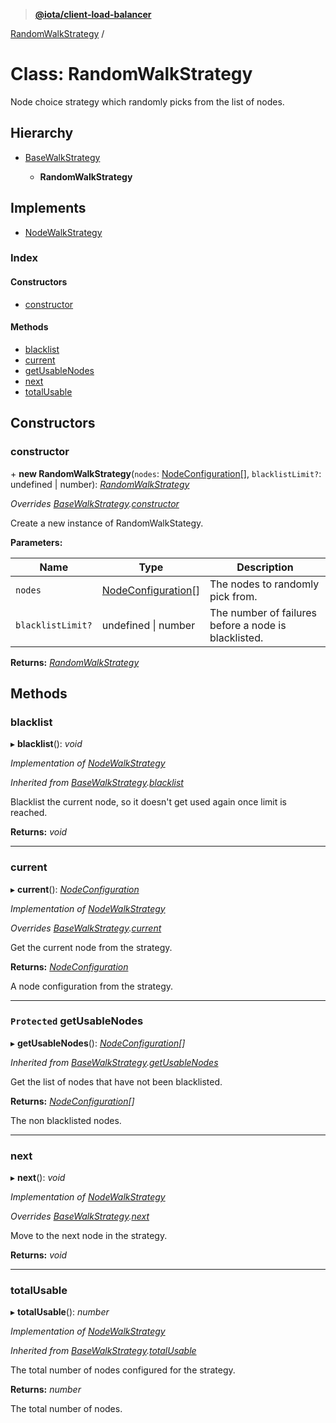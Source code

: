 > **[@iota/client-load-balancer](../README.md)**

[RandomWalkStrategy](randomwalkstrategy.md) /

# Class: RandomWalkStrategy

Node choice strategy which randomly picks from the list of nodes.

## Hierarchy

* [BaseWalkStrategy](basewalkstrategy.md)

  * **RandomWalkStrategy**

## Implements

* [NodeWalkStrategy](../interfaces/nodewalkstrategy.md)

### Index

#### Constructors

* [constructor](randomwalkstrategy.md#constructor)

#### Methods

* [blacklist](randomwalkstrategy.md#blacklist)
* [current](randomwalkstrategy.md#current)
* [getUsableNodes](randomwalkstrategy.md#protected-getusablenodes)
* [next](randomwalkstrategy.md#next)
* [totalUsable](randomwalkstrategy.md#totalusable)

## Constructors

###  constructor

\+ **new RandomWalkStrategy**(`nodes`: [NodeConfiguration](nodeconfiguration.md)[], `blacklistLimit?`: undefined | number): *[RandomWalkStrategy](randomwalkstrategy.md)*

*Overrides [BaseWalkStrategy](basewalkstrategy.md).[constructor](basewalkstrategy.md#constructor)*

Create a new instance of RandomWalkStategy.

**Parameters:**

Name | Type | Description |
------ | ------ | ------ |
`nodes` | [NodeConfiguration](nodeconfiguration.md)[] | The nodes to randomly pick from. |
`blacklistLimit?` | undefined \| number | The number of failures before a node is blacklisted.  |

**Returns:** *[RandomWalkStrategy](randomwalkstrategy.md)*

## Methods

###  blacklist

▸ **blacklist**(): *void*

*Implementation of [NodeWalkStrategy](../interfaces/nodewalkstrategy.md)*

*Inherited from [BaseWalkStrategy](basewalkstrategy.md).[blacklist](basewalkstrategy.md#blacklist)*

Blacklist the current node, so it doesn't get used again once limit is reached.

**Returns:** *void*

___

###  current

▸ **current**(): *[NodeConfiguration](nodeconfiguration.md)*

*Implementation of [NodeWalkStrategy](../interfaces/nodewalkstrategy.md)*

*Overrides [BaseWalkStrategy](basewalkstrategy.md).[current](basewalkstrategy.md#abstract-current)*

Get the current node from the strategy.

**Returns:** *[NodeConfiguration](nodeconfiguration.md)*

A node configuration from the strategy.

___

### `Protected` getUsableNodes

▸ **getUsableNodes**(): *[NodeConfiguration](nodeconfiguration.md)[]*

*Inherited from [BaseWalkStrategy](basewalkstrategy.md).[getUsableNodes](basewalkstrategy.md#protected-getusablenodes)*

Get the list of nodes that have not been blacklisted.

**Returns:** *[NodeConfiguration](nodeconfiguration.md)[]*

The non blacklisted nodes.

___

###  next

▸ **next**(): *void*

*Implementation of [NodeWalkStrategy](../interfaces/nodewalkstrategy.md)*

*Overrides [BaseWalkStrategy](basewalkstrategy.md).[next](basewalkstrategy.md#abstract-next)*

Move to the next node in the strategy.

**Returns:** *void*

___

###  totalUsable

▸ **totalUsable**(): *number*

*Implementation of [NodeWalkStrategy](../interfaces/nodewalkstrategy.md)*

*Inherited from [BaseWalkStrategy](basewalkstrategy.md).[totalUsable](basewalkstrategy.md#totalusable)*

The total number of nodes configured for the strategy.

**Returns:** *number*

The total number of nodes.